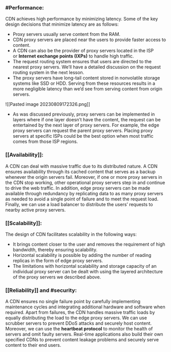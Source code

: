 ### #Performance:

CDN achieves high performance by minimizing latency. Some of the key design decisions that minimize latency are as follows:

- Proxy servers usually serve content from the RAM.
- CDN proxy servers are placed near the users to provide faster access to content.
- A CDN can also be the provider of proxy servers located in the ISP or **Internet exchange points (IXPs)** to handle high traffic.
- The request routing system ensures that users are directed to the nearest proxy servers. We’ll have a detailed discussion on the request routing system in the next lesson.
- The proxy servers have long-tail content stored in nonvolatile storage systems like SSD or HDD. Serving from these resources results in a more negligible latency than we’d see from serving content from origin servers.

![[Pasted image 20230809172326.png]]

- As was discussed previously, proxy servers can be implemented in layers where if one layer doesn’t have the content, the request can be entertained by the next layer of proxy servers. For example, the edge proxy servers can request the parent proxy servers. Placing proxy servers at specific ISPs could be the best option when most traffic comes from those ISP regions.

### [[Availability]]:
A CDN can deal with massive traffic due to its distributed nature. A CDN ensures availability through its cached content that serves as a backup whenever the origin servers fail. Moreover, if one or more proxy servers in the CDN stop working, other operational proxy servers step in and continue to drive the web traffic. In addition, edge proxy servers can be made available through redundancy by replicating data to as many proxy servers as needed to avoid a single point of failure and to meet the request load. Finally, we can use a load balancer to distribute the users’ requests to nearby active proxy servers.

### [[Scalability]]:

The design of CDN facilitates scalability in the following ways:

- It brings content closer to the user and removes the requirement of high bandwidth, thereby ensuring scalability.
- Horizontal scalability is possible by adding the number of reading replicas in the form of edge proxy servers.
- The limitations with horizontal scalability and storage capacity of an individual proxy server can be dealt with using the layered architecture of the proxy servers we described above.

### [[Reliability]] and #security:

A CDN ensures no single failure point by carefully implementing maintenance cycles and integrating additional hardware and software when required. Apart from failures, the CDN handles massive traffic loads by equally distributing the load to the edge proxy servers. We can use scrubber servers to prevent DDoS attacks and securely host content. Moreover, we can use the **heartbeat protocol** to monitor the health of servers and omit faulty servers. Real-time applications also build their own specified CDNs to prevent content leakage problems and securely serve content to their end users.